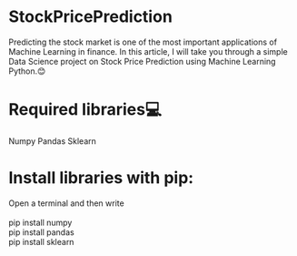 # StockPricePrediction
Predicting the stock market is one of the most important applications of Machine Learning in finance. In this article, I will take you through a simple Data Science project on Stock Price Prediction using Machine Learning Python.😊

# Required libraries💻
Numpy
Pandas
Sklearn

# Install libraries with pip:

Open a terminal and then write</br></br>
pip install numpy</br>
pip install pandas</br>
pip install sklearn</br>
